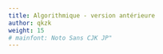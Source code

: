 ```yaml
---
title: Algorithmique - version antérieure
author: qkzk
weight: 15
# mainfont: Noto Sans CJK JP"
---
```

